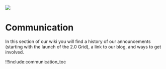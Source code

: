 ![](img/note_team.png)

# Communication

In this section of our wiki you will find a history of our announcements (starting with the launch of the 2.0 Grid), a link to our blog, and ways to get involved.

!!!include:communication_toc

